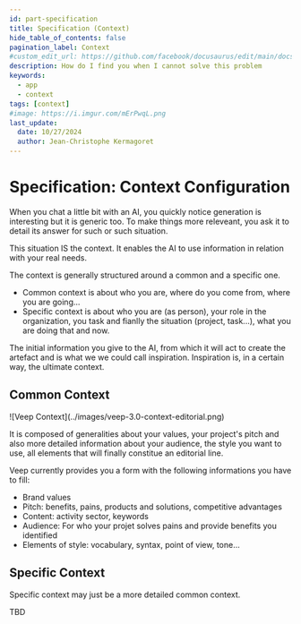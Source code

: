 ```yaml
---
id: part-specification
title: Specification (Context)
hide_table_of_contents: false
pagination_label: Context
#custom_edit_url: https://github.com/facebook/docusaurus/edit/main/docs/api-doc-markdown.md
description: How do I find you when I cannot solve this problem
keywords:
  - app
  - context
tags: [context]
#image: https://i.imgur.com/mErPwqL.png
last_update:
  date: 10/27/2024
  author: Jean-Christophe Kermagoret
---
```


# Specification: Context Configuration

When you chat a little bit with an AI, you quickly notice generation is interesting but it is generic too. To make things more releveant, you ask it to detail its answer for such or such situation.

This situation IS the context. It enables the AI to use information in relation with your real needs.

The context is generally structured around a common and a specific one.
* Common context is about who you are, where do you come from, where you are going...
* Specific context is about who you are (as person), your role in the organization, you task and fianlly the situation (project, task...), what you are doing that and now.

The initial information you give to the AI, from which it will act to create the artefact and is what we we could call inspiration. Inspiration is, in a certain way, the ultimate context.

## Common Context

<div class="zoom screenshot">
![Veep Context](../images/veep-3.0-context-editorial.png)
</div>

It is composed of generalities about your values, your project's pitch and also more detailed information about your audience, the style you want to use, all elements that will finally constitue an editorial line.

Veep currently provides you a form with the following informations you have to fill:
* Brand values
* Pitch: benefits, pains, products and solutions, competitive advantages
* Content: activity sector, keywords
* Audience: For who your projet solves pains and provide benefits you identified
* Elements of style: vocabulary, syntax, point of view, tone...

## Specific Context

Specific context may just be a more detailed common context.

TBD

